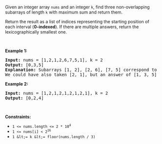 Given an integer array `` nums `` and an integer `` k ``, find three non-overlapping subarrays of length `` k `` with maximum sum and return them.

Return the result as a list of indices representing the starting position of each interval (__0-indexed__). If there are multiple answers, return the lexicographically smallest one.

&nbsp;

__Example 1:__

<pre>
<strong>Input:</strong> nums = [1,2,1,2,6,7,5,1], k = 2
<strong>Output:</strong> [0,3,5]
<strong>Explanation:</strong> Subarrays [1, 2], [2, 6], [7, 5] correspond to the starting indices [0, 3, 5].
We could have also taken [2, 1], but an answer of [1, 3, 5] would be lexicographically larger.
</pre>

__Example 2:__

<pre>
<strong>Input:</strong> nums = [1,2,1,2,1,2,1,2,1], k = 2
<strong>Output:</strong> [0,2,4]
</pre>

&nbsp;

__Constraints:__

*   <code>1 &lt;= nums.length &lt;= 2 * 10<sup>4</sup></code>
*   <code>1 &lt;= nums[i] &lt;&nbsp;2<sup>16</sup></code>
*   `` 1 &lt;= k &lt;= floor(nums.length / 3) ``